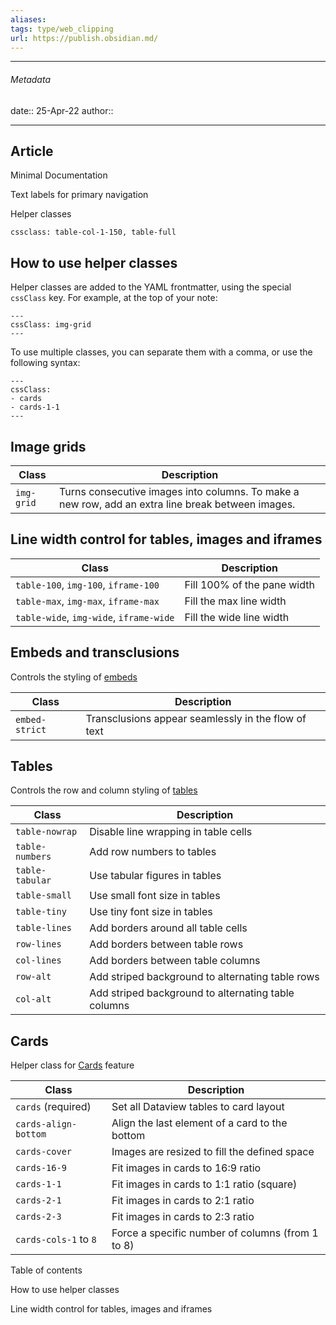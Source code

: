```yaml
---
aliases: 
tags: type/web_clipping
url: https://publish.obsidian.md/
---
```

---

###### Metadata
date:: 25-Apr-22
author:: 

---

## Article

Minimal Documentation

Text labels for primary navigation

Helper classes

```
cssclass: table-col-1-150, table-full
```

## How to use helper classes

Helper classes are added to the YAML frontmatter, using the special `cssClass` key. For example, at the top of your note:

```
---
cssClass: img-grid
---
```

To use multiple classes, you can separate them with a comma, or use the following syntax:

```
---
cssClass:
- cards
- cards-1-1
---
```

## Image grids

| Class | Description |
| --- | --- |
| `img-grid` | Turns consecutive images into columns. To make a new row, add an extra line break between images. |

## Line width control for tables, images and iframes

| Class | Description |
| --- | --- |
| `table-100`, `img-100`, `iframe-100` | Fill 100% of the pane width |
| `table-max`, `img-max`, `iframe-max` | Fill the max line width |
| `table-wide`, `img-wide`, `iframe-wide` | Fill the wide line width |

## Embeds and transclusions

Controls the styling of [embeds](https://minimal.guide/Block+types/Embeds)

| Class | Description |
| --- | --- |
| `embed-strict` | Transclusions appear seamlessly in the flow of text |

## Tables

Controls the row and column styling of [tables](https://minimal.guide/Block+types/Tables)

| Class | Description |
| --- | --- |
| `table-nowrap` | Disable line wrapping in table cells |
| `table-numbers` | Add row numbers to tables |
| `table-tabular` | Use tabular figures in tables |
| `table-small` | Use small font size in tables |
| `table-tiny` | Use tiny font size in tables |
| `table-lines` | Add borders around all table cells |
| `row-lines` | Add borders between table rows |
| `col-lines` | Add borders between table columns |
| `row-alt` | Add striped background to alternating table rows |
| `col-alt` | Add striped background to alternating table columns |

## Cards

Helper class for [Cards](https://minimal.guide/Block+types/Cards) feature

| Class | Description |
| --- | --- |
| `cards` (required) | Set all Dataview tables to card layout |
| `cards-align-bottom` | Align the last element of a card to the bottom |
| `cards-cover` | Images are resized to fill the defined space |
| `cards-16-9` | Fit images in cards to 16:9 ratio |
| `cards-1-1` | Fit images in cards to 1:1 ratio (square) |
| `cards-2-1` | Fit images in cards to 2:1 ratio |
| `cards-2-3` | Fit images in cards to 2:3 ratio |
| `cards-cols-1` to `8` | Force a specific number of columns (from 1 to 8) |

Table of contents

How to use helper classes

Line width control for tables, images and iframes
